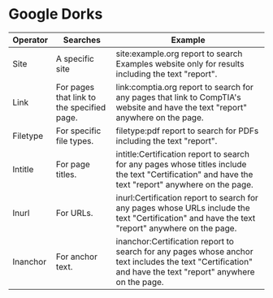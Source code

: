 # Google Dorks

| Operator  | Searches  | Example |
|-----------|-----------|---------|
| Site | A specific site | site:example.org report to search Examples website only for results including the text "report". |
| Link | For pages that link to the specified page. | link:comptia.org report to search for any pages that link to CompTIA's website and have the text "report" anywhere on the page. |
| Filetype | For specific file types. | filetype:pdf report to search for PDFs including the text "report". |
| Intitle | For page titles. | intitle:Certification report to search for any pages whose titles include the text "Certification" and have the text "report" anywhere on the page. |
| Inurl | For URLs. | inurl:Certification report to search for any pages whose URLs include the text "Certification" and have the text "report" anywhere on the page. |
| Inanchor | For anchor text. | inanchor:Certification report to search for any pages whose anchor text includes the text "Certification" and have the text "report" anywhere on the page. |
